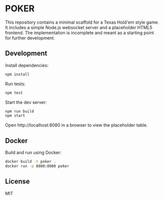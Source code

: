# POKER

This repository contains a minimal scaffold for a Texas Hold'em style game. It includes a simple Node.js websocket server and a placeholder HTML5 frontend. The implementation is incomplete and meant as a starting point for further development.

## Development

Install dependencies:

```bash
npm install
```

Run tests:

```bash
npm test
```

Start the dev server:

```bash
npm run build
npm start
```

Open http://localhost:8080 in a browser to view the placeholder table.

## Docker

Build and run using Docker:

```bash
docker build -t poker .
docker run -p 8080:8080 poker
```

## License

MIT
